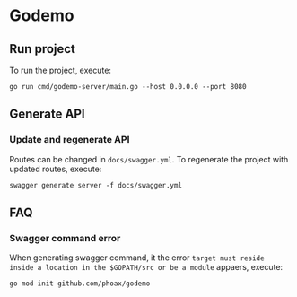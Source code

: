 # Godemo

## Run project

To run the project, execute:

```
go run cmd/godemo-server/main.go --host 0.0.0.0 --port 8080
```

## Generate API

### Update and regenerate API

Routes can be changed in `docs/swagger.yml`. To regenerate the project with updated routes, execute:

```
swagger generate server -f docs/swagger.yml
```

## FAQ

### Swagger command error

When generating swagger command, it the error `target must reside inside a location in the $GOPATH/src or be a module` appaers, execute:

```
go mod init github.com/phoax/godemo
```
